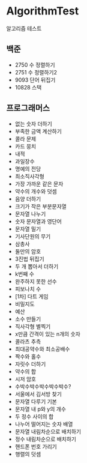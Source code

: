 # AlgorithmTest
알고리즘 테스트

<h2>백준</h2>
<ul>
  <li>2750 수 정렬하기</li>
  <li>2751 수 정렬하기2</li>
  <li>9093 단어 뒤집기</li>
  <li>10828 스택</li>
</ul>

<h2>프로그래머스</h2>
<ul>
  <li>없는 숫자 더하기</li>
  <li>부족한 금액 계산하기</li>
  <li>콜라 문제</li>
  <li>카드 뭉치</li>
  <li>내적</li>
  <li>과일장수</li>
  <li>명예의 전당</li>
  <li>최소직사각형</li>
  <li>가장 가까운 같은 문자</li>
  <li>약수의 개수와 덧셈</li>
  <li>음양 더하기</li>
  <li>크기가 작은 부분문자열</li>
  <li>문자열 나누기</li>
  <li>숫자 문자열과 영단어</li>
  <li>문자열 밀기</li>
  <li>기사단원의 무기</li>
  <li>삼총사</li>
  <li>둘만의 암호</li>
  <li>3진법 뒤집기</li>
  <li>두 개 뽑아서 더하기</li>
  <li>k번째 수</li>
  <li>완주하지 못한 선수</li>
  <li>피보나치 수</li>
  <li>[1차] 다트 게임</li>
  <li>비밀지도</li>
  <li>예산</li>
  <li>소수 만들기</li>
  <li>직사각형 별찍기</li>
  <li>x만큼 간격이 있는 n개의 숫자</li>
  <li>콜라츠 추측</li>
  <li>최대공약수와 최소공배수</li>
  <li>짝수와 홀수</li>
  <li>자릿수 더하기</li>
  <li>약수의 합</li>
  <li>시저 암호</li>
  <li>수박수박수박수박수박수?</li>
  <li>서울에서 김서방 찾기</li>
  <li>문자열 다루기 기본</li>
  <li>문자열 내 p와 y의 개수</li>
  <li>두 정수 사이의 합</li>
  <li>나누어 떨어지는 숫자 배열</li>
  <li>문자열 내림차순으로 배치하기</li>
  <li>정수 내림차순으로 배치하기</li>
  <li>핸드폰 번호 가리기</li>
  <li>행렬의 덧셈</li>
</ul>
